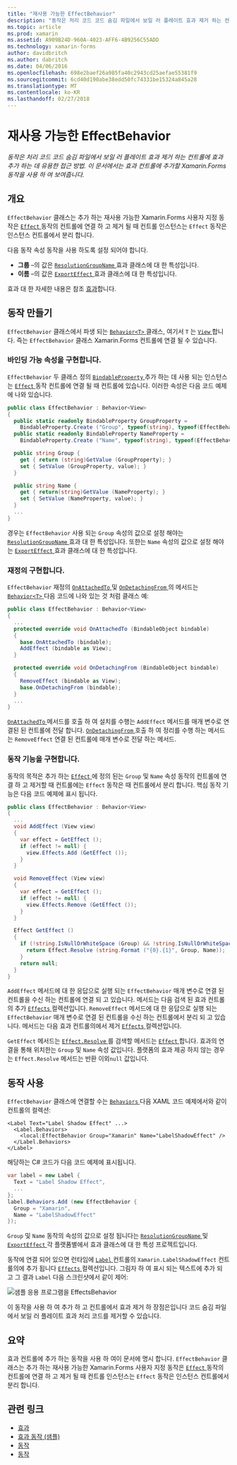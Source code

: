 ```yaml
---
title: "재사용 가능한 EffectBehavior"
description: "동작은 처리 코드 코드 숨김 파일에서 보일 러 플레이트 효과 제거 하는 컨트롤에 효과 추가 하는 데 유용한 접근 방법. 이 문서에서는 효과 컨트롤에 추가할 Xamarin.Forms 동작을 사용 하 여 보여줍니다."
ms.topic: article
ms.prod: xamarin
ms.assetid: A909B24D-960A-4023-AFF6-4B9256C55ADD
ms.technology: xamarin-forms
author: davidbritch
ms.author: dabritch
ms.date: 04/06/2016
ms.openlocfilehash: 698e2baef26a985fa40c2943cd25aefae55381f9
ms.sourcegitcommit: 6cd40d190abe38edd50fc74331be15324a845a28
ms.translationtype: MT
ms.contentlocale: ko-KR
ms.lasthandoff: 02/27/2018
---
```

# <a name="reusable-effectbehavior"></a>재사용 가능한 EffectBehavior

_동작은 처리 코드 코드 숨김 파일에서 보일 러 플레이트 효과 제거 하는 컨트롤에 효과 추가 하는 데 유용한 접근 방법. 이 문서에서는 효과 컨트롤에 추가할 Xamarin.Forms 동작을 사용 하 여 보여줍니다._

## <a name="overview"></a>개요

`EffectBehavior` 클래스는 추가 하는 재사용 가능한 Xamarin.Forms 사용자 지정 동작은 [ `Effect` ](https://developer.xamarin.com/api/type/Xamarin.Forms.Effect/) 동작의 컨트롤에 연결 하 고 제거 될 때 컨트롤 인스턴스는 `Effect` 동작은 인스턴스 컨트롤에서 분리 합니다.

다음 동작 속성 동작을 사용 하도록 설정 되어야 합니다.

- **그룹** –의 값은 [ `ResolutionGroupName` ](https://developer.xamarin.com/api/type/Xamarin.Forms.ResolutionGroupNameAttribute/) 효과 클래스에 대 한 특성입니다.
- **이름** –의 값은 [ `ExportEffect` ](https://developer.xamarin.com/api/type/Xamarin.Forms.ExportEffectAttribute/) 효과 클래스에 대 한 특성입니다.

효과 대 한 자세한 내용은 참조 [효과](~/xamarin-forms/app-fundamentals/effects/index.md)합니다.

## <a name="creating-the-behavior"></a>동작 만들기

`EffectBehavior` 클래스에서 파생 되는 [ `Behavior<T>` ](https://developer.xamarin.com/api/type/Xamarin.Forms.Behavior%3CT%3E/) 클래스, 여기서 `T` 는 [ `View` ](https://developer.xamarin.com/api/type/Xamarin.Forms.View/)합니다. 즉는 `EffectBehavior` 클래스 Xamarin.Forms 컨트롤에 연결 될 수 있습니다.

### <a name="implementing-bindable-properties"></a>바인딩 가능 속성을 구현합니다.

`EffectBehavior` 두 클래스 정의 [ `BindableProperty` ](https://developer.xamarin.com/api/type/Xamarin.Forms.BindableProperty/) 추가 하는 데 사용 되는 인스턴스는 [ `Effect` ](https://developer.xamarin.com/api/type/Xamarin.Forms.Effect/) 동작 컨트롤에 연결 될 때 컨트롤에 있습니다. 이러한 속성은 다음 코드 예제에 나와 있습니다.

```csharp
public class EffectBehavior : Behavior<View>
{
  public static readonly BindableProperty GroupProperty =
    BindableProperty.Create ("Group", typeof(string), typeof(EffectBehavior), null);
  public static readonly BindableProperty NameProperty =
    BindableProperty.Create ("Name", typeof(string), typeof(EffectBehavior), null);

  public string Group {
    get { return (string)GetValue (GroupProperty); }
    set { SetValue (GroupProperty, value); }
  }

  public string Name {
    get { return(string)GetValue (NameProperty); }
    set { SetValue (NameProperty, value); }
  }
  ...
}
```

경우는 `EffectBehavior` 사용 되는 `Group` 속성의 값으로 설정 해야는 [ `ResolutionGroupName` ](https://developer.xamarin.com/api/type/Xamarin.Forms.ResolutionGroupNameAttribute/) 효과 대 한 특성입니다. 또한는 `Name` 속성의 값으로 설정 해야는 [ `ExportEffect` ](https://developer.xamarin.com/api/type/Xamarin.Forms.ExportEffectAttribute/) 효과 클래스에 대 한 특성입니다.

### <a name="implementing-the-overrides"></a>재정의 구현합니다.

`EffectBehavior` 재정의 [ `OnAttachedTo` ](https://developer.xamarin.com/api/member/Xamarin.Forms.Behavior%3CT%3E.OnAttachedTo/p/Xamarin.Forms.BindableObject/) 및 [ `OnDetachingFrom` ](https://developer.xamarin.com/api/member/Xamarin.Forms.Behavior%3CT%3E.OnDetachingFrom/p/Xamarin.Forms.BindableObject/) 의 메서드는 [ `Behavior<T>` ](https://developer.xamarin.com/api/type/Xamarin.Forms.Behavior%3CT%3E/) 다음 코드에 나와 있는 것 처럼 클래스 예:

```csharp
public class EffectBehavior : Behavior<View>
{
  ...
  protected override void OnAttachedTo (BindableObject bindable)
  {
    base.OnAttachedTo (bindable);
    AddEffect (bindable as View);
  }

  protected override void OnDetachingFrom (BindableObject bindable)
  {
    RemoveEffect (bindable as View);
    base.OnDetachingFrom (bindable);
  }
  ...
}
```

[ `OnAttachedTo` ](https://developer.xamarin.com/api/member/Xamarin.Forms.Behavior%3CT%3E.OnAttachedTo/p/Xamarin.Forms.BindableObject/) 메서드를 호출 하 여 설치를 수행는 `AddEffect` 메서드를 매개 변수로 연결된 된 컨트롤에 전달 합니다. [ `OnDetachingFrom` ](https://developer.xamarin.com/api/member/Xamarin.Forms.Behavior%3CT%3E.OnDetachingFrom/p/Xamarin.Forms.BindableObject/) 호출 하 여 정리를 수행 하는 메서드는 `RemoveEffect` 연결 된 컨트롤에 매개 변수로 전달 하는 메서드.

### <a name="implementing-the-behavior-functionality"></a>동작 기능을 구현합니다.

동작의 목적은 추가 하는 [ `Effect` ](https://developer.xamarin.com/api/type/Xamarin.Forms.Effect/) 에 정의 된는 `Group` 및 `Name` 속성 동작의 컨트롤에 연결 하 고 제거할 때 컨트롤에는 `Effect` 동작은 때 컨트롤에서 분리 합니다. 핵심 동작 기능은 다음 코드 예제에 표시 됩니다.

```csharp
public class EffectBehavior : Behavior<View>
{
  ...
  void AddEffect (View view)
  {
    var effect = GetEffect ();
    if (effect != null) {
      view.Effects.Add (GetEffect ());
    }
  }

  void RemoveEffect (View view)
  {
    var effect = GetEffect ();
    if (effect != null) {
      view.Effects.Remove (GetEffect ());
    }
  }

  Effect GetEffect ()
  {
    if (!string.IsNullOrWhiteSpace (Group) && !string.IsNullOrWhiteSpace (Name)) {
      return Effect.Resolve (string.Format ("{0}.{1}", Group, Name));
    }
    return null;
  }
}
```

`AddEffect` 메서드에 대 한 응답으로 실행 되는 `EffectBehavior` 매개 변수로 연결 된 컨트롤을 수신 하는 컨트롤에 연결 되 고 있습니다. 메서드는 다음 검색 된 효과 컨트롤의 추가 [ `Effects` ](https://developer.xamarin.com/api/property/Xamarin.Forms.Element.Effects/) 컬렉션입니다. `RemoveEffect` 메서드에 대 한 응답으로 실행 되는 `EffectBehavior` 매개 변수로 연결 된 컨트롤을 수신 하는 컨트롤에서 분리 되 고 있습니다. 메서드는 다음 효과 컨트롤의에서 제거 [ `Effects` ](https://developer.xamarin.com/api/property/Xamarin.Forms.Element.Effects/) 컬렉션입니다.

`GetEffect` 메서드는 [ `Effect.Resolve` ](https://developer.xamarin.com/api/member/Xamarin.Forms.Effect.Resolve/p/System.String/) 를 검색할 메서드는 [ `Effect` ](https://developer.xamarin.com/api/type/Xamarin.Forms.Effect/)합니다. 효과의 연결을 통해 위치한는 `Group` 및 `Name` 속성 값입니다. 플랫폼의 효과 제공 하지 않는 경우는 `Effect.Resolve` 메서드는 반환 이외`null` 값입니다.

## <a name="consuming-the-behavior"></a>동작 사용

`EffectBehavior` 클래스에 연결할 수는 [ `Behaviors` ](https://developer.xamarin.com/api/property/Xamarin.Forms.VisualElement.Behaviors/) 다음 XAML 코드 예제에서와 같이 컨트롤의 컬렉션:

```xaml
<Label Text="Label Shadow Effect" ...>
  <Label.Behaviors>
    <local:EffectBehavior Group="Xamarin" Name="LabelShadowEffect" />
  </Label.Behaviors>
</Label>
```

해당하는 C# 코드가 다음 코드 예제에 표시됩니다.

```csharp
var label = new Label {
  Text = "Label Shadow Effect",
  ...
};
label.Behaviors.Add (new EffectBehavior {
  Group = "Xamarin",
  Name = "LabelShadowEffect"
});
```

`Group` 및 `Name` 동작의 속성의 값으로 설정 됩니다는 [ `ResolutionGroupName` ](https://developer.xamarin.com/api/type/Xamarin.Forms.ResolutionGroupNameAttribute/) 및 [ `ExportEffect` ](https://developer.xamarin.com/api/type/Xamarin.Forms.ExportEffectAttribute/) 각 플랫폼별에서 효과 클래스에 대 한 특성 프로젝트입니다.

동작에 연결 되어 있으면 런타임에 [ `Label` ](https://developer.xamarin.com/api/type/Xamarin.Forms.Label/) 컨트롤의 `Xamarin.LabelShadowEffect` 컨트롤의에 추가 됩니다 [ `Effects` ](https://developer.xamarin.com/api/property/Xamarin.Forms.Element.Effects/) 컬렉션입니다. 그림자 하 여 표시 되는 텍스트에 추가 되 고 그 결과 `Label` 다음 스크린샷에서 같이 제어:

![](effect-behavior-images/screenshots.png "샘플 응용 프로그램을 EffectsBehavior")

이 동작을 사용 하 여 추가 하 고 컨트롤에서 효과 제거 하 장점은입니다 코드 숨김 파일에서 보일 러 플레이트 효과 처리 코드를 제거할 수 있습니다.

## <a name="summary"></a>요약

효과 컨트롤에 추가 하는 동작을 사용 하 여이 문서에 명시 합니다. `EffectBehavior` 클래스는 추가 하는 재사용 가능한 Xamarin.Forms 사용자 지정 동작은 [ `Effect` ](https://developer.xamarin.com/api/type/Xamarin.Forms.Effect/) 동작의 컨트롤에 연결 하 고 제거 될 때 컨트롤 인스턴스는 `Effect` 동작은 인스턴스 컨트롤에서 분리 합니다.


## <a name="related-links"></a>관련 링크

- [효과](~/xamarin-forms/app-fundamentals/effects/index.md)
- [효과 동작 (샘플)](https://developer.xamarin.com/samples/xamarin-forms/behaviors/effectbehavior/)
- [동작](https://developer.xamarin.com/api/type/Xamarin.Forms.Behavior/)
- [동작<T>](https://developer.xamarin.com/api/type/Xamarin.Forms.Behavior%3CT%3E/)
